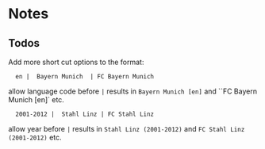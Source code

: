 # Notes

## Todos

Add more short cut options to the format:

```
  en |  Bayern Munich  | FC Bayern Munich
```

allow language code before `|`  results in `Bayern Munich [en]` and ``FC Bayern Munich [en]` etc.

```
  2001-2012 |  Stahl Linz | FC Stahl Linz   
```

allow year before `|` results in `Stahl Linz (2001-2012)` and `FC Stahl Linz (2001-2012)` etc.


